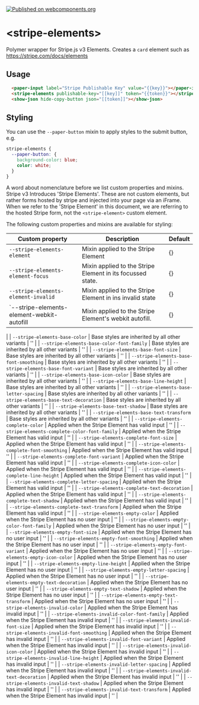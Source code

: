 [![Published on webcomponents.org](https://img.shields.io/badge/webcomponents.org-published-blue.svg)](https://www.webcomponents.org/element/bennypowers/stripe-elements)

# \<stripe-elements\>

Polymer wrapper for Stripe.js v3 Elements. Creates a `card` element such as https://stripe.com/docs/elements

## Usage
<!--
```
<custom-element-demo>
  <template>
    <link rel="import" href="../paper-input/paper-input.html">
    <link rel="import" href="../show-json/show-json.html">
    <link rel="import" href="stripe-elements.html">
    <body>
      <template is="dom-bind">
        <next-code-block></next-code-block>
      </template>
    </body>
  </template>
</custom-element-demo>
```
-->
```html
  <paper-input label="Stripe Publishable Key" value="{{key}}"></paper-input>
  <stripe-elements publishable-key="[[key]]" token="{{token}}"></stripe-elements>
  <show-json hide-copy-button json="[[token]]"></show-json>
```

## Styling

You can use the `--paper-button` mixin to apply styles to the submit button, e.g.

```css
stripe-elements {
  --paper-button: {
    background-color: blue;
    color: white;
  }
}
```

A word about nomenclature before we list custom properties and mixins. Stripe v3
Introduces 'Stripe Elements'. These are not custom elements, but rather forms
hosted by stripe and injected into your page via an iFrame. When we refer to the
'Stripe Element' in this document, we are referring to the hosted Stripe form,
not the `<stripe-element>` custom element.

The following custom properties and mixins are available for styling:

| Custom property | Description | Default |
| --- | --- | --- |
| `--stripe-elements-element` | Mixin applied to the Stripe Element | {} |
| `--stripe-elements-element-focus` | Mixin applied to the Stripe Element in its focussed state. | {} |
| `--stripe-elements-element-invalid` | Mixin applied to the Stripe Element in ins invalid state | {} |
| `--stripe-elements-element-webkit-autofill | Mixin applied to the Stripe Element's webkit autofill. | {} |
|
| `--stripe-elements-base-color` | Base styles are inherited by all other variants | '' |
| `--stripe-elements-base-color-font-family` | Base styles are inherited by all other variants | '' |
| `--stripe-elements-base-font-size` | Base styles are inherited by all other variants | '' |
| `--stripe-elements-base-font-smoothing` | Base styles are inherited by all other variants | '' |
| `--stripe-elements-base-font-variant` | Base styles are inherited by all other variants | '' |
| `--stripe-elements-base-icon-color` | Base styles are inherited by all other variants | '' |
| `--stripe-elements-base-line-height` | Base styles are inherited by all other variants | '' |
| `--stripe-elements-base-letter-spacing` | Base styles are inherited by all other variants | '' |
| `--stripe-elements-base-text-decoration` | Base styles are inherited by all other variants | '' |
| `--stripe-elements-base-text-shadow` | Base styles are inherited by all other variants | '' |
| `--stripe-elements-base-text-transform` | Base styles are inherited by all other variants | '' |
| `--stripe-elements-complete-color` | Applied when the Stripe Element has valid input | '' |
| `--stripe-elements-complete-color-font-family` | Applied when the Stripe Element has valid input | '' |
| `--stripe-elements-complete-font-size` | Applied when the Stripe Element has valid input | '' |
| `--stripe-elements-complete-font-smoothing` | Applied when the Stripe Element has valid input | '' |
| `--stripe-elements-complete-font-variant` | Applied when the Stripe Element has valid input | '' |
| `--stripe-elements-complete-icon-color` | Applied when the Stripe Element has valid input | '' |
| `--stripe-elements-complete-line-height` | Applied when the Stripe Element has valid input | '' |
| `--stripe-elements-complete-letter-spacing` | Applied when the Stripe Element has valid input | '' |
| `--stripe-elements-complete-text-decoration` | Applied when the Stripe Element has valid input | '' |
| `--stripe-elements-complete-text-shadow` | Applied when the Stripe Element has valid input | '' |
| `--stripe-elements-complete-text-transform` | Applied when the Stripe Element has valid input | '' |
| `--stripe-elements-empty-color` | Applied when the Stripe Element has no user input | '' |
| `--stripe-elements-empty-color-font-family` | Applied when the Stripe Element has no user input | '' |
| `--stripe-elements-empty-font-size` | Applied when the Stripe Element has no user input | '' |
| `--stripe-elements-empty-font-smoothing` | Applied when the Stripe Element has no user input | '' |
| `--stripe-elements-empty-font-variant` | Applied when the Stripe Element has no user input | '' |
| `--stripe-elements-empty-icon-color` | Applied when the Stripe Element has no user input | '' |
| `--stripe-elements-empty-line-height` | Applied when the Stripe Element has no user input | '' |
| `--stripe-elements-empty-letter-spacing` | Applied when the Stripe Element has no user input | '' |
| `--stripe-elements-empty-text-decoration` | Applied when the Stripe Element has no user input | '' |
| `--stripe-elements-empty-text-shadow` | Applied when the Stripe Element has no user input | '' |
| `--stripe-elements-empty-text-transform` | Applied when the Stripe Element has no user input | '' |
| `--stripe-elements-invalid-color` | Applied when the Stripe Element has invalid input | '' |
| `--stripe-elements-invalid-color-font-family` | Applied when the Stripe Element has invalid input | '' |
| `--stripe-elements-invalid-font-size` | Applied when the Stripe Element has invalid input | '' |
| `--stripe-elements-invalid-font-smoothing` | Applied when the Stripe Element has invalid input | '' |
| `--stripe-elements-invalid-font-variant` | Applied when the Stripe Element has invalid input | '' |
| `--stripe-elements-invalid-icon-color` | Applied when the Stripe Element has invalid input | '' |
| `--stripe-elements-invalid-line-height` | Applied when the Stripe Element has invalid input | '' |
| `--stripe-elements-invalid-letter-spacing` | Applied when the Stripe Element has invalid input | '' |
| `--stripe-elements-invalid-text-decoration` | Applied when the Stripe Element has invalid input | '' |
| `--stripe-elements-invalid-text-shadow` | Applied when the Stripe Element has invalid input | '' |
| `--stripe-elements-invalid-text-transform` | Applied when the Stripe Element has invalid input | '' |

